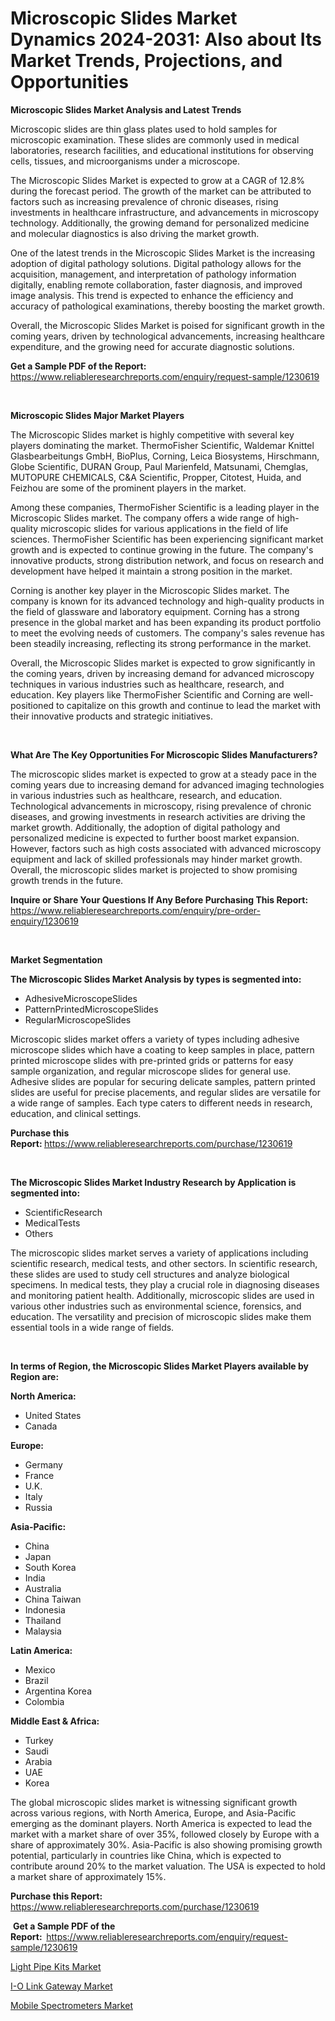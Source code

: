 <p><h1>Microscopic Slides Market Dynamics 2024-2031: Also about Its Market Trends, Projections, and Opportunities</h1></p><p><strong>Microscopic Slides Market Analysis and Latest Trends</strong></p>
<p><p>Microscopic slides are thin glass plates used to hold samples for microscopic examination. These slides are commonly used in medical laboratories, research facilities, and educational institutions for observing cells, tissues, and microorganisms under a microscope.</p><p>The Microscopic Slides Market is expected to grow at a CAGR of 12.8% during the forecast period. The growth of the market can be attributed to factors such as increasing prevalence of chronic diseases, rising investments in healthcare infrastructure, and advancements in microscopy technology. Additionally, the growing demand for personalized medicine and molecular diagnostics is also driving the market growth.</p><p>One of the latest trends in the Microscopic Slides Market is the increasing adoption of digital pathology solutions. Digital pathology allows for the acquisition, management, and interpretation of pathology information digitally, enabling remote collaboration, faster diagnosis, and improved image analysis. This trend is expected to enhance the efficiency and accuracy of pathological examinations, thereby boosting the market growth.</p><p>Overall, the Microscopic Slides Market is poised for significant growth in the coming years, driven by technological advancements, increasing healthcare expenditure, and the growing need for accurate diagnostic solutions.</p></p>
<p><strong>Get a Sample PDF of the Report:&nbsp;</strong> <a href="https://www.reliableresearchreports.com/enquiry/request-sample/1230619">https://www.reliableresearchreports.com/enquiry/request-sample/1230619</a></p>
<p>&nbsp;</p>
<p><strong>Microscopic Slides Major Market Players</strong></p>
<p><p>The Microscopic Slides market is highly competitive with several key players dominating the market. ThermoFisher Scientific, Waldemar Knittel Glasbearbeitungs GmbH, BioPlus, Corning, Leica Biosystems, Hirschmann, Globe Scientific, DURAN Group, Paul Marienfeld, Matsunami, Chemglas, MUTOPURE CHEMICALS, C&A Scientific, Propper, Citotest, Huida, and Feizhou are some of the prominent players in the market.</p><p>Among these companies, ThermoFisher Scientific is a leading player in the Microscopic Slides market. The company offers a wide range of high-quality microscopic slides for various applications in the field of life sciences. ThermoFisher Scientific has been experiencing significant market growth and is expected to continue growing in the future. The company's innovative products, strong distribution network, and focus on research and development have helped it maintain a strong position in the market.</p><p>Corning is another key player in the Microscopic Slides market. The company is known for its advanced technology and high-quality products in the field of glassware and laboratory equipment. Corning has a strong presence in the global market and has been expanding its product portfolio to meet the evolving needs of customers. The company's sales revenue has been steadily increasing, reflecting its strong performance in the market.</p><p>Overall, the Microscopic Slides market is expected to grow significantly in the coming years, driven by increasing demand for advanced microscopy techniques in various industries such as healthcare, research, and education. Key players like ThermoFisher Scientific and Corning are well-positioned to capitalize on this growth and continue to lead the market with their innovative products and strategic initiatives.</p></p>
<p>&nbsp;</p>
<p><strong>What Are The Key Opportunities For Microscopic Slides Manufacturers?</strong></p>
<p><p>The microscopic slides market is expected to grow at a steady pace in the coming years due to increasing demand for advanced imaging technologies in various industries such as healthcare, research, and education. Technological advancements in microscopy, rising prevalence of chronic diseases, and growing investments in research activities are driving the market growth. Additionally, the adoption of digital pathology and personalized medicine is expected to further boost market expansion. However, factors such as high costs associated with advanced microscopy equipment and lack of skilled professionals may hinder market growth. Overall, the microscopic slides market is projected to show promising growth trends in the future.</p></p>
<p><strong>Inquire or Share Your Questions If Any Before Purchasing This Report:</strong> <a href="https://www.reliableresearchreports.com/enquiry/pre-order-enquiry/1230619">https://www.reliableresearchreports.com/enquiry/pre-order-enquiry/1230619</a></p>
<p>&nbsp;</p>
<p><strong>Market Segmentation</strong></p>
<p><strong>The Microscopic Slides Market Analysis by types is segmented into:</strong></p>
<p><ul><li>AdhesiveMicroscopeSlides</li><li>PatternPrintedMicroscopeSlides</li><li>RegularMicroscopeSlides</li></ul></p>
<p><p>Microscopic slides market offers a variety of types including adhesive microscope slides which have a coating to keep samples in place, pattern printed microscope slides with pre-printed grids or patterns for easy sample organization, and regular microscope slides for general use. Adhesive slides are popular for securing delicate samples, pattern printed slides are useful for precise placements, and regular slides are versatile for a wide range of samples. Each type caters to different needs in research, education, and clinical settings.</p></p>
<p><strong>Purchase this Report:&nbsp;</strong><a href="https://www.reliableresearchreports.com/purchase/1230619">https://www.reliableresearchreports.com/purchase/1230619</a></p>
<p>&nbsp;</p>
<p><strong>The Microscopic Slides Market Industry Research by Application is segmented into:</strong></p>
<p><ul><li>ScientificResearch</li><li>MedicalTests</li><li>Others</li></ul></p>
<p><p>The microscopic slides market serves a variety of applications including scientific research, medical tests, and other sectors. In scientific research, these slides are used to study cell structures and analyze biological specimens. In medical tests, they play a crucial role in diagnosing diseases and monitoring patient health. Additionally, microscopic slides are used in various other industries such as environmental science, forensics, and education. The versatility and precision of microscopic slides make them essential tools in a wide range of fields.</p></p>
<p>&nbsp;</p>
<p><strong>In terms of Region, the Microscopic Slides Market Players available by Region are:</strong></p>
<p>
    <p> <strong> North America: </strong>
        <ul>
            <li>United States</li>
            <li>Canada</li>
        </ul>
        </p> 
    <p> <strong> Europe: </strong>
        <ul>
            <li>Germany</li>
            <li>France</li>
            <li>U.K.</li>
            <li>Italy</li>
            <li>Russia</li>
        </ul>
        </p> 
    <p> <strong> Asia-Pacific: </strong>
        <ul>
            <li>China</li>
            <li>Japan</li>
            <li>South Korea</li>
            <li>India</li>
            <li>Australia</li>
            <li>China Taiwan</li>
            <li>Indonesia</li>
            <li>Thailand</li>
            <li>Malaysia</li>
        </ul>
        </p> 
    <p> <strong> Latin America: </strong>
        <ul>
            <li>Mexico</li>
            <li>Brazil</li>
            <li>Argentina Korea</li>
            <li>Colombia</li>
        </ul>
        </p> 
    <p> <strong> Middle East & Africa: </strong>
        <ul>
            <li>Turkey</li>
            <li>Saudi</li>
            <li>Arabia</li>
            <li>UAE</li>
            <li>Korea</li>
        </ul>
    </p>
    </p>
<p><p>The global microscopic slides market is witnessing significant growth across various regions, with North America, Europe, and Asia-Pacific emerging as the dominant players. North America is expected to lead the market with a market share of over 35%, followed closely by Europe with a share of approximately 30%. Asia-Pacific is also showing promising growth potential, particularly in countries like China, which is expected to contribute around 20% to the market valuation. The USA is expected to hold a market share of approximately 15%.</p></p>
<p><strong>Purchase this Report: </strong><a href="https://www.reliableresearchreports.com/purchase/1230619">https://www.reliableresearchreports.com/purchase/1230619</a></p>
<p>&nbsp;<strong>Get a Sample PDF of the Report:&nbsp;&nbsp;</strong><a href="https://www.reliableresearchreports.com/enquiry/request-sample/1230619">https://www.reliableresearchreports.com/enquiry/request-sample/1230619</a></p>
<p><strong></strong></p>
<p><p><a href="https://view.publitas.com/reportprime-1/light-pipe-kits-market-analysis-examines-its-scope-on-growth-opportunities-and-forecasted-trends-spanning-from-2023-to-2030/">Light Pipe Kits Market</a></p><p><a href="https://view.publitas.com/reportprime-1/i-o-link-gateway-market-research-report-reveals-the-latest-trends-and-opportunities-of-this-market-for-period-from-2023-2030/">I-O Link Gateway Market</a></p><p><a href="https://view.publitas.com/reportprime-1/mobile-spectrometers-market-share-market-new-trends-analysis-report-by-type-by-application-by-end-use-by-region-and-segment-forecasts-2023-2030/">Mobile Spectrometers Market</a></p></p>